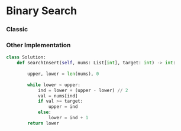 # Binary Search

### Classic

### Other Implementation
```python
class Solution:
    def searchInsert(self, nums: List[int], target: int) -> int:
        
        upper, lower = len(nums), 0
        
        while lower < upper:
            ind = lower + (upper - lower) // 2
            val = nums[ind]
            if val >= target:
                upper = ind
            else:
                lower = ind + 1
        return lower
```